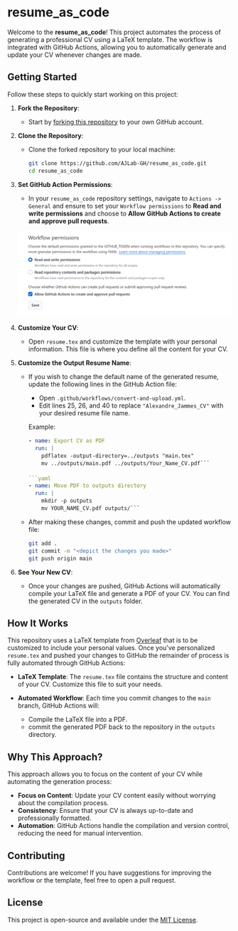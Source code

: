# resume_as_code

Welcome to the **resume_as_code**! This project automates the process of generating a professional CV using a LaTeX template. The workflow is integrated with GitHub Actions, allowing you to automatically generate and update your CV whenever changes are made.

## Getting Started

Follow these steps to quickly start working on this project:

1. **Fork the Repository**:
   - Start by [forking this repository](https://github.com/AJLab-GH/resume_as_code/fork) to your own GitHub account.

2. **Clone the Repository**:

   - Clone the forked repository to your local machine:

     ```bash
     git clone https://github.com/AJLab-GH/resume_as_code.git
     cd resume_as_code
     ```

3. **Set GitHub Action Permissions**:
   - In your `resume_as_code` repository settings, navigate to `Actions -> General` and ensure to set your `Workflow permissions` to **Read and write permissions** and choose to **Allow GitHub Actions to create and approve pull requests**.

   ![GitHub Actions Workflow Permissions](images/workflow-permissions.png)

4. **Customize Your CV**:
   - Open `resume.tex` and customize the template with your personal information. This file is where you define all the content for your CV.

5. **Customize the Output Resume Name**:
   - If you wish to change the default name of the generated resume, update the following lines in the GitHub Action file:
     - Open `.github/workflows/convert-and-upload.yml`.
     - Edit lines 25, 26, and 40 to replace `"Alexandre_Jammes_CV"` with your desired resume file name.

     Example:

     ```yaml
     - name: Export CV as PDF
       run: |
         pdflatex -output-directory=../outputs "main.tex"
         mv ../outputs/main.pdf ../outputs/Your_Name_CV.pdf```

     ```yaml
     - name: Move PDF to outputs directory
       run: |
         mkdir -p outputs
         mv YOUR_NAME_CV.pdf outputs/```

   - After making these changes, commit and push the updated workflow file:

     ```bash
     git add .
     git commit -m "<depict the changes you made>"
     git push origin main
     ```

6. **See Your New CV**:
   - Once your changes are pushed, GitHub Actions will automatically compile your LaTeX file and generate a PDF of your CV. You can find the generated CV in the `outputs` folder.

## How It Works

This repository uses a LaTeX template from [Overleaf](https://www.overleaf.com/latex/templates/john-miller-cv/djrtsjfvqmnq) that is to be customized to include your personal values. Once you've personalized `resume.tex` and pushed your changes to GitHub the remainder of process is fully automated through GitHub Actions:

- **LaTeX Template**: The `resume.tex` file contains the structure and content of your CV. Customize this file to suit your needs.

- **Automated Workflow**: Each time you commit changes to the `main` branch, GitHub Actions will:
  - Compile the LaTeX file into a PDF.
  - commit the generated PDF back to the repository in the `outputs` directory.

## Why This Approach?

This approach allows you to focus on the content of your CV while automating the generation process:

- **Focus on Content**: Update your CV content easily without worrying about the compilation process.
- **Consistency**: Ensure that your CV is always up-to-date and professionally formatted.
- **Automation**: GitHub Actions handle the compilation and version control, reducing the need for manual intervention.

## Contributing

Contributions are welcome! If you have suggestions for improving the workflow or the template, feel free to open a pull request.

## License

This project is open-source and available under the [MIT License](LICENSE).
